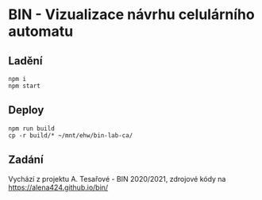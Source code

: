# BIN - Vizualizace návrhu celulárního automatu


## Ladění
```aidl
npm i
npm start
```

## Deploy
```
npm run build
cp -r build/* ~/mnt/ehw/bin-lab-ca/
```



## Zadání
Vychází z projektu A. Tesařové - BIN 2020/2021, zdrojové kódy na https://alena424.github.io/bin/
